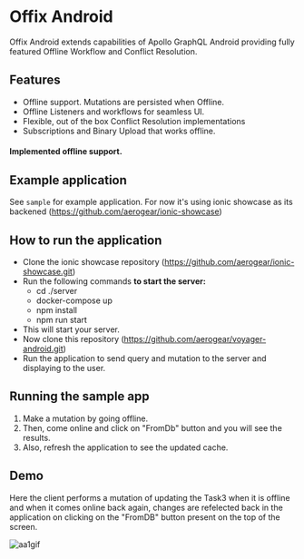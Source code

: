 # Offix Android

Offix Android extends capabilities of Apollo GraphQL Android providing
fully featured Offline Workflow and Conflict Resolution.

## Features 

- Offline support. Mutations are persisted when Offline.
- Offline Listeners and workflows for seamless UI.
- Flexible, out of the box Conflict Resolution implementations
- Subscriptions and Binary Upload that works offline.

#### Implemented offline support.

## Example application

See `sample` for example application. For now it's using ionic showcase as its backened (https://github.com/aerogear/ionic-showcase)

## How to run the application

- Clone the ionic showcase repository (https://github.com/aerogear/ionic-showcase.git)
- Run the following commands **to start the server:**
  - cd ./server
  - docker-compose up
  - npm install
  - npm run start
- This will start your server.  
- Now clone this repository (https://github.com/aerogear/voyager-android.git)
- Run the application to send query and mutation to the server and displaying to the user.

## Running the sample app

1. Make a mutation by going offline.
2. Then, come online and click on "FromDb" button and you will see the results.
3. Also, refresh the application to see the updated cache.


## Demo 

Here the client performs a mutation of updating the Task3 when it is offline and when it comes online back again, changes are refelected back in the application on clicking on the "FromDB" button present on the top of the screen.


![aa1gif](https://user-images.githubusercontent.com/33238323/60811412-d0bced00-a1ac-11e9-907a-e5a903c001fc.gif)
